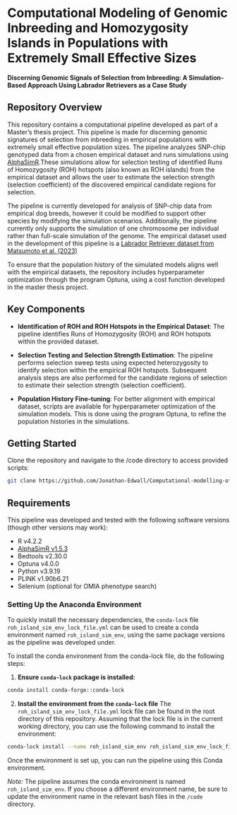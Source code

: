 # Computational Modeling of Genomic Inbreeding and Homozygosity Islands in Populations with Extremely Small Effective Sizes 

**Discerning Genomic Signals of Selection from Inbreeding: A Simulation-Based Approach Using Labrador Retrievers as a Case Study**

## Repository Overview

This repository contains a computational pipeline developed as part of a Master’s thesis project. This pipeline is made for discerning genomic signatures of selection from inbreeding  in empirical populations with extremely small effective population sizes.
The pipeline analyzes SNP-chip genotyped data from a chosen empirical dataset and runs simulations using [AlphaSimR](https://cran.r-project.org/web/packages/AlphaSimR/index.html).These simulations allow for selection testing of identified Runs of Homozygosity (ROH) hotspots (also known as ROH islands) from the empirical dataset and allows the user to estimate the selection strength (selection coefficient) of the discovered empirical candidate regions for selection.

The pipeline is currently developed for analysis of SNP-chip data from empirical dog breeds, however it could be modified to support other species by modifying the simulation scenarios. Additionally, the pipeline currently only supports the simulation of one chromosome per individual rather than full-scale simulation of the genome.
The empirical dataset used in the development of this pipeline is a [Labrador Retriever dataset from Matsumoto et al. (2023)](https://datadryad.org/stash/dataset/doi:10.5061/dryad.v6wwpzgw0)

To ensure that the population history of the simulated models aligns well with the empirical datasets, the repository includes hyperparameter optimization through the program Optuna, using a cost function developed in the master thesis project.

## Key Components

- **Identification of ROH and ROH Hotspots in the Empirical Dataset**: The pipeline identifies Runs of Homozygosity (ROH) and ROH hotspots within the provided dataset.
  
- **Selection Testing and Selection Strength Estimation**: The pipeline performs selection sweep tests using expected heterozygosity to identify selection within the empirical ROH hotspots. Subsequent analysis steps are also performed for the candidate regions of selection to estimate their selection strength (selection coefficient).
  
- **Population History Fine-tuning**: For better alignment with empirical dataset, scripts are available for hyperparameter optimization of the simulation models. This is done using the program Optuna, to refine the population histories in the simulations.

## Getting Started
Clone the repository and navigate to the /code directory to access provided scripts:
``` bash
git clone https://github.com/Jonathan-Edwall/Computational-modelling-of-genomic-inbreeding-and-roh-islands-in-extremely-small-populations.git
```

## Requirements
This pipeline was developed and tested with the following software versions (though other versions may work):
- R v4.2.2
- [AlphaSimR v1.5.3](https://cran.r-project.org/web/packages/AlphaSimR/readme/README.html) 
- Bedtools v2.30.0
- Optuna v4.0.0
- Python v3.9.19
- PLINK v1.90b6.21
- Selenium (optional for OMIA phenotype search)

### Setting Up the Anaconda Environment
To quickly install the necessary dependencies, the `conda-lock` file `roh_island_sim_env_lock_file.yml` can be used to create a conda environment named `roh_island_sim_env`, using the same package versions as the pipeline was developed under.  

To install the conda environment from the conda-lock file, do the following steps:
1. **Ensure `conda-lock` package is installed:**
``` bash
conda install conda-forge::conda-lock
```
2. **Install the environment from the `conda-lock` file**
The `roh_island_sim_env_lock_file.yml` lock file can be found in the root directory of this repository. Assuming that the lock file is in the current working directory, you can use the following command to install the environment: 
``` bash
conda-lock install --name roh_island_sim_env roh_island_sim_env_lock_file.yml
```
Once the environment is set up, you can run the pipeline using this Conda environment.

*Note:*
The pipeline assumes the conda environment is named `roh_island_sim_env`. If you choose a different environment name, be sure to update the environment name in the relevant bash files in the `/code` directory.